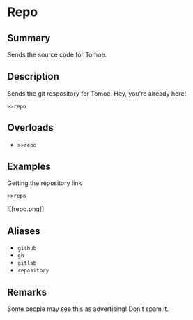 # Repo
## Summary
Sends the source code for Tomoe.

## Description
Sends the git respository for Tomoe. Hey, you're already here!

```
>>repo
```

## Overloads
- `>>repo`

## Examples
Getting the repository link
```
>>repo
```
![[repo.png]]

## Aliases
- `github`
- `gh`
- `gitlab`
- `repository`

## Remarks
Some people may see this as advertising! Don't spam it.